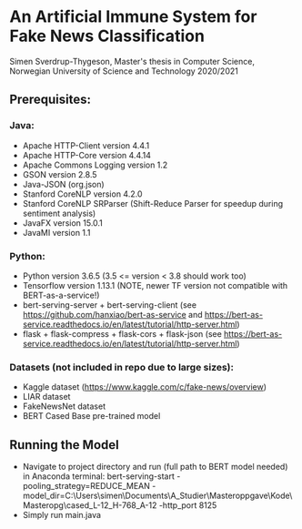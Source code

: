 # An Artificial Immune System for Fake News Classification

Simen Sverdrup-Thygeson, Master's thesis in Computer Science, Norwegian University of Science and Technology 2020/2021


## Prerequisites:
### Java:
* Apache HTTP-Client version 4.4.1
* Apache HTTP-Core version 4.4.14
* Apache Commons Logging version 1.2
* GSON version 2.8.5
* Java-JSON (org.json)
* Stanford CoreNLP version 4.2.0
* Stanford CoreNLP SRParser (Shift-Reduce Parser for speedup during sentiment analysis)
* JavaFX version 15.0.1
* JavaMI version 1.1

### Python:
* Python version 3.6.5 (3.5 <= version < 3.8 should work too)
* Tensorflow version 1.13.1 (NOTE, newer TF version not compatible with BERT-as-a-service!)
* bert-serving-server + bert-serving-client (see https://github.com/hanxiao/bert-as-service and https://bert-as-service.readthedocs.io/en/latest/tutorial/http-server.html)
* flask + flask-compress + flask-cors + flask-json (see https://bert-as-service.readthedocs.io/en/latest/tutorial/http-server.html)

### Datasets (not included in repo due to large sizes):
* Kaggle dataset (https://www.kaggle.com/c/fake-news/overview)
* LIAR dataset
* FakeNewsNet dataset
* BERT Cased Base pre-trained model

## Running the Model
* Navigate to project directory and run (full path to BERT model needed) in Anaconda terminal:
bert-serving-start -pooling_strategy=REDUCE_MEAN -model_dir=C:\Users\simen\Documents\A_Studier\Masteroppgave\Kode\Masteropg\cased_L-12_H-768_A-12 -http_port 8125
* Simply run main.java
